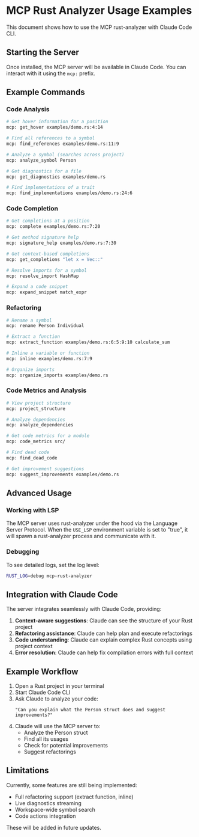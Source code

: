 # MCP Rust Analyzer Usage Examples

This document shows how to use the MCP rust-analyzer with Claude Code CLI.

## Starting the Server

Once installed, the MCP server will be available in Claude Code. You can interact with it using the `mcp:` prefix.

## Example Commands

### Code Analysis

```bash
# Get hover information for a position
mcp: get_hover examples/demo.rs:4:14

# Find all references to a symbol
mcp: find_references examples/demo.rs:11:9

# Analyze a symbol (searches across project)
mcp: analyze_symbol Person

# Get diagnostics for a file
mcp: get_diagnostics examples/demo.rs

# Find implementations of a trait
mcp: find_implementations examples/demo.rs:24:6
```

### Code Completion

```bash
# Get completions at a position
mcp: complete examples/demo.rs:7:20

# Get method signature help
mcp: signature_help examples/demo.rs:7:30

# Get context-based completions
mcp: get_completions "let x = Vec::"

# Resolve imports for a symbol
mcp: resolve_import HashMap

# Expand a code snippet
mcp: expand_snippet match_expr
```

### Refactoring

```bash
# Rename a symbol
mcp: rename Person Individual

# Extract a function
mcp: extract_function examples/demo.rs:6:5:9:10 calculate_sum

# Inline a variable or function
mcp: inline examples/demo.rs:7:9

# Organize imports
mcp: organize_imports examples/demo.rs
```

### Code Metrics and Analysis

```bash
# View project structure
mcp: project_structure

# Analyze dependencies
mcp: analyze_dependencies

# Get code metrics for a module
mcp: code_metrics src/

# Find dead code
mcp: find_dead_code

# Get improvement suggestions
mcp: suggest_improvements examples/demo.rs
```

## Advanced Usage

### Working with LSP

The MCP server uses rust-analyzer under the hood via the Language Server Protocol. When the `USE_LSP` environment variable is set to "true", it will spawn a rust-analyzer process and communicate with it.

### Debugging

To see detailed logs, set the log level:

```bash
RUST_LOG=debug mcp-rust-analyzer
```

## Integration with Claude Code

The server integrates seamlessly with Claude Code, providing:

1. **Context-aware suggestions**: Claude can see the structure of your Rust project
2. **Refactoring assistance**: Claude can help plan and execute refactorings
3. **Code understanding**: Claude can explain complex Rust concepts using project context
4. **Error resolution**: Claude can help fix compilation errors with full context

## Example Workflow

1. Open a Rust project in your terminal
2. Start Claude Code CLI
3. Ask Claude to analyze your code:
   ```
   "Can you explain what the Person struct does and suggest improvements?"
   ```
4. Claude will use the MCP server to:
   - Analyze the Person struct
   - Find all its usages
   - Check for potential improvements
   - Suggest refactorings

## Limitations

Currently, some features are still being implemented:
- Full refactoring support (extract function, inline)
- Live diagnostics streaming
- Workspace-wide symbol search
- Code actions integration

These will be added in future updates.